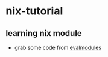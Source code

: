 # nix-tutorial

## learning nix module

- grab some code from [evalmodules](https://github.com/ryantm/evalmodules.git)
